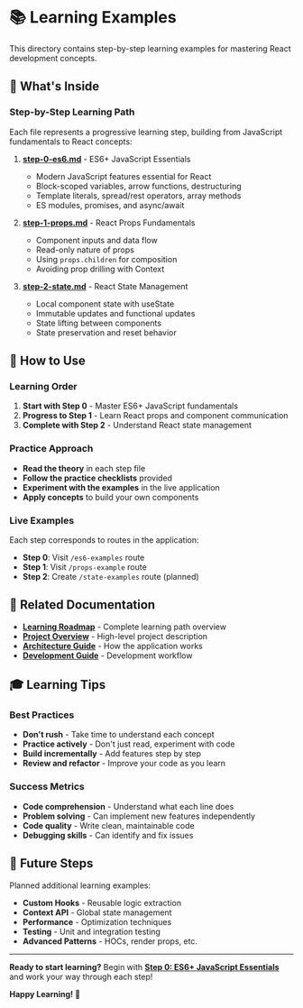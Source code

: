 # 📚 Learning Examples

This directory contains step-by-step learning examples for mastering React development concepts.

## 🎯 What's Inside

### **Step-by-Step Learning Path**
Each file represents a progressive learning step, building from JavaScript fundamentals to React concepts:

1. **[step-0-es6.md](./step-0-es6.md)** - ES6+ JavaScript Essentials
   - Modern JavaScript features essential for React
   - Block-scoped variables, arrow functions, destructuring
   - Template literals, spread/rest operators, array methods
   - ES modules, promises, and async/await

2. **[step-1-props.md](./step-1-props.md)** - React Props Fundamentals
   - Component inputs and data flow
   - Read-only nature of props
   - Using `props.children` for composition
   - Avoiding prop drilling with Context

3. **[step-2-state.md](./step-2-state.md)** - React State Management
   - Local component state with useState
   - Immutable updates and functional updates
   - State lifting between components
   - State preservation and reset behavior

## 🚀 How to Use

### **Learning Order**
1. **Start with Step 0** - Master ES6+ JavaScript fundamentals
2. **Progress to Step 1** - Learn React props and component communication
3. **Complete with Step 2** - Understand React state management

### **Practice Approach**
- **Read the theory** in each step file
- **Follow the practice checklists** provided
- **Experiment with the examples** in the live application
- **Apply concepts** to build your own components

### **Live Examples**
Each step corresponds to routes in the application:
- **Step 0**: Visit `/es6-examples` route
- **Step 1**: Visit `/props-example` route
- **Step 2**: Create `/state-examples` route (planned)

## 📖 Related Documentation

- **[Learning Roadmap](../LEARNING.md)** - Complete learning path overview
- **[Project Overview](../PROJECT_OVERVIEW.md)** - High-level project description
- **[Architecture Guide](../ARCHITECTURE.md)** - How the application works
- **[Development Guide](../DEVELOPMENT.md)** - Development workflow

## 🎓 Learning Tips

### **Best Practices**
- **Don't rush** - Take time to understand each concept
- **Practice actively** - Don't just read, experiment with code
- **Build incrementally** - Add features step by step
- **Review and refactor** - Improve your code as you learn

### **Success Metrics**
- **Code comprehension** - Understand what each line does
- **Problem solving** - Can implement new features independently
- **Code quality** - Write clean, maintainable code
- **Debugging skills** - Can identify and fix issues

## 🔮 Future Steps

Planned additional learning examples:
- **Custom Hooks** - Reusable logic extraction
- **Context API** - Global state management
- **Performance** - Optimization techniques
- **Testing** - Unit and integration testing
- **Advanced Patterns** - HOCs, render props, etc.

---

**Ready to start learning?** Begin with **[Step 0: ES6+ JavaScript Essentials](./step-0-es6.md)** and work your way through each step!

**Happy Learning! 🚀**
